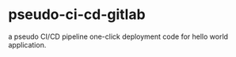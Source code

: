 # pseudo-ci-cd-gitlab
a pseudo CI/CD pipeline one-click deployment code for hello world application.
